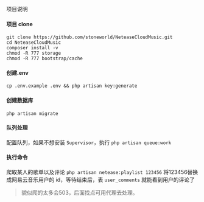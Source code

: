 项目说明
#### 项目 clone

```
git clone https://github.com/stoneworld/NeteaseCloudMusic.git
cd NeteaseCloudMusic
composer install -v
chmod -R 777 storage
chmod -R 777 bootstrap/cache
```

#### 创建.env
`cp .env.example .env && php artisan key:generate`

#### 创建数据库
`php artisan migrate`

#### 队列处理
配置队列，如果不想安装 `Supervisor`，执行 `php artisan queue:work`

#### 执行命令
爬取某人的歌单以及评论 `php artisan netease:playlist 123456` 将123456替换成网易云音乐用户的 id，等待结束后，表 `user_comments` 就能看到用户的评论了

> 貌似爬的太多会503，后面找点可用代理去处理。
